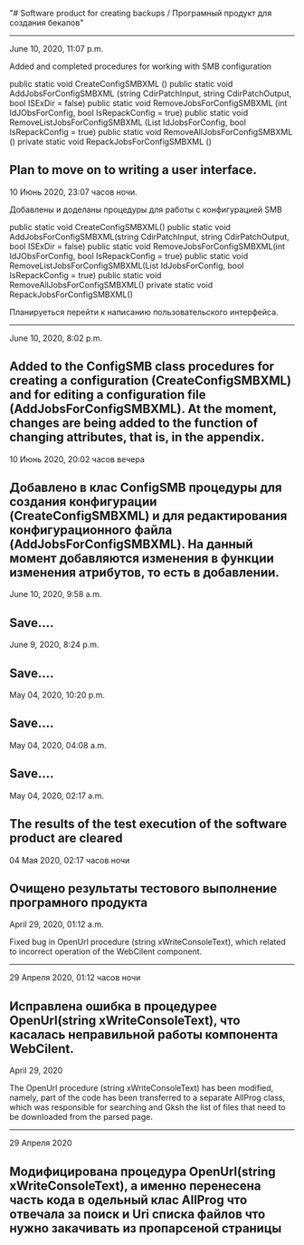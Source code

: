 "# Software product for creating backups / Програмный продукт для создания бекапов" 

------------------------------------
June 10, 2020, 11:07 p.m.

Added and completed procedures for working with SMB configuration

public static void CreateConfigSMBXML ()
public static void AddJobsForConfigSMBXML (string CdirPatchInput, string CdirPatchOutput, bool ISExDir = false)
public static void RemoveJobsForConfigSMBXML (int IdJObsForConfig, bool IsRepackConfig = true)
public static void RemoveListJobsForConfigSMBXML (List <int> IdJobsForConfig, bool IsRepackConfig = true)
public static void RemoveAllJobsForConfigSMBXML ()
private static void RepackJobsForConfigSMBXML ()

Plan to move on to writing a user interface.
---
10 Июнь 2020, 23:07 часов ночи.

Добавлены и доделаны процедуры для работы с конфигурацией SMB

public static void CreateConfigSMBXML()
public static void AddJobsForConfigSMBXML(string CdirPatchInput, string CdirPatchOutput, bool ISExDir = false)
public static void RemoveJobsForConfigSMBXML(int IdJObsForConfig, bool IsRepackConfig = true)
public static void RemoveListJobsForConfigSMBXML(List<int> IdJobsForConfig, bool IsRepackConfig = true)
public static void RemoveAllJobsForConfigSMBXML()
private static void RepackJobsForConfigSMBXML()

Планируеться перейти к написанию пользовательского интерфейса.

------------------------------------
June 10, 2020, 8:02 p.m.

Added to the ConfigSMB class procedures for creating a configuration (CreateConfigSMBXML) and for editing a configuration file (AddJobsForConfigSMBXML).
At the moment, changes are being added to the function of changing attributes, that is, in the appendix.
---
10 Июнь 2020, 20:02 часов вечера

Добавлено в клас ConfigSMB процедуры для создания конфигурации (CreateConfigSMBXML) и для редактирования конфигурационного файла (AddJobsForConfigSMBXML).
На данный момент добавляются изменения в функции изменения атрибутов, то есть в добавлении.
------------------------------------
June 10, 2020, 9:58 a.m.

Save....
------------------------------------
June 9, 2020, 8:24 p.m.

Save....
------------------------------------
May 04, 2020, 10:20 p.m.

Save....
------------------------------------
May 04, 2020, 04:08 a.m.

Save....
------------------------------------
May 04, 2020, 02:17 a.m.

The results of the test execution of the software product are cleared
---
04 Мая 2020, 02:17 часов ночи

Очищено результаты тестового выполнение програмного продукта
------------------------------------
April 29, 2020, 01:12 a.m.

Fixed bug in OpenUrl procedure (string xWriteConsoleText), which related to incorrect operation of the WebCilent component.

---
29 Апреля 2020, 01:12 часов ночи

Исправлена ошибка в процедурее OpenUrl(string xWriteConsoleText), что касалась неправильной работы компонента WebCilent.
------------------------------------
April 29, 2020

The OpenUrl procedure (string xWriteConsoleText) has been modified, namely, part of the code has been transferred to a separate AllProg class, which was responsible for searching and Gksh the list of files that need to be downloaded from the parsed page.

---
29 Апреля 2020

Модифицирована процедура OpenUrl(string xWriteConsoleText), а именно перенесена часть кода в одельный клас AllProg что отвечала за поиск и Uri списка файлов что нужно закачивать из пропарсеной страницы
------------------------------------